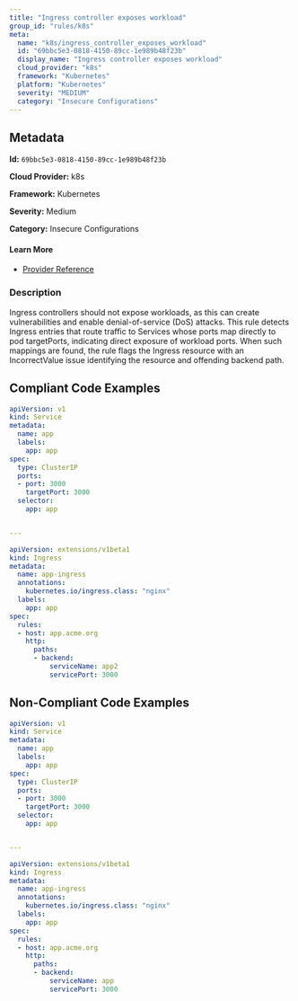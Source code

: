 ```yaml
---
title: "Ingress controller exposes workload"
group_id: "rules/k8s"
meta:
  name: "k8s/ingress_controller_exposes_workload"
  id: "69bbc5e3-0818-4150-89cc-1e989b48f23b"
  display_name: "Ingress controller exposes workload"
  cloud_provider: "k8s"
  framework: "Kubernetes"
  platform: "Kubernetes"
  severity: "MEDIUM"
  category: "Insecure Configurations"
---
```

## Metadata

**Id:** `69bbc5e3-0818-4150-89cc-1e989b48f23b`

**Cloud Provider:** k8s

**Framework:** Kubernetes

**Severity:** Medium

**Category:** Insecure Configurations

#### Learn More

 - [Provider Reference](https://kubernetes.io/docs/concepts/services-networking/ingress-controllers/)

### Description

 Ingress controllers should not expose workloads, as this can create vulnerabilities and enable denial-of-service (DoS) attacks. This rule detects Ingress entries that route traffic to Services whose ports map directly to pod targetPorts, indicating direct exposure of workload ports. When such mappings are found, the rule flags the Ingress resource with an IncorrectValue issue identifying the resource and offending backend path.


## Compliant Code Examples
```yaml
apiVersion: v1
kind: Service
metadata:
  name: app
  labels:
    app: app
spec:
  type: ClusterIP
  ports:
  - port: 3000
    targetPort: 3000
  selector:
    app: app


---

apiVersion: extensions/v1beta1
kind: Ingress
metadata:
  name: app-ingress
  annotations:
    kubernetes.io/ingress.class: "nginx"
  labels:
    app: app
spec:
  rules:
  - host: app.acme.org
    http:
      paths:
      - backend:
          serviceName: app2
          servicePort: 3000

```
## Non-Compliant Code Examples
```yaml
apiVersion: v1
kind: Service
metadata:
  name: app
  labels:
    app: app
spec:
  type: ClusterIP
  ports:
  - port: 3000
    targetPort: 3000
  selector:
    app: app


---

apiVersion: extensions/v1beta1
kind: Ingress
metadata:
  name: app-ingress
  annotations:
    kubernetes.io/ingress.class: "nginx"
  labels:
    app: app
spec:
  rules:
  - host: app.acme.org
    http:
      paths:
      - backend:
          serviceName: app
          servicePort: 3000

```